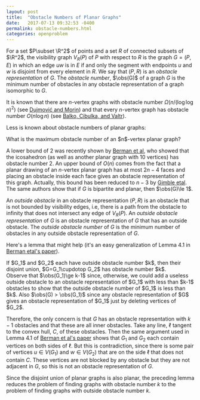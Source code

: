 ```yaml
---
layout: post
title:  "Obstacle Numbers of Planar Graphs"
date:   2017-07-13 09:32:53 -0400
permalink: obstacle-numbers.html
categories: openproblem
---
```

$\DeclareMathOperator{\obs}{obs}\newcommand{\R}{\mathbb{R}}\DeclareMathOperator{\cupdotop}{\dot{\cup}}$For a set $P\subset \R^2$ of points and a set $R$ of connected subsets of $\R^2$, the visibility graph $V_R(P)$ of $P$ with respect to $R$ is the graph $G=(P,E)$ in which an edge $uw$ is in $E$ if and only the segment with endpoints $u$ and $w$ is disjoint from every element in $R$.  We say that $(P,R)$ is an *obstacle representation* of $G$.  The *obstacle number*, $\obs(G)$ of a graph $G$ is the minimum number of obstacles in any obstacle representation of a graph isomorphic to $G$.

It is known that there are $n$-vertex graphs with obstacle number $\Omega(n/(\log\log n)^2)$ (see [Dujmović and Morin][dujmovic-morin]) and that every $n$-vertex graph has obstacle number $O(n\log n)$ (see [Balko, Cibulka, and Valtr][balko-cibulka-valtr]).

Less is known about obstacle numbers of planar graphs:

<div class="problem">
  What is the maximum obstacle number of an $n$-vertex planar graph?
</div>

A lower bound of 2 was recently shown by [Berman et al][berman-etal], who showed that the icosahedron (as well as another planar graph with 10 vertices) has obstacle number 2.  An upper bound of $O(n)$ comes from the fact that a planar drawing of an $n$-vertex planar graph has at most $2n-4$ faces and placing an obstacle inside each face gives an obstacle representation of this graph.  Actually, this bound has been reduced to $n-3$ by [Gimble etal][gimble-etal]. The same authors show that if $G$ is bipartite and planar, then $\obs(G)\le 1$.

An *outside obstacle* in an obstacle representation $(P,R)$ is an obstacle that is not bounded by visibility edges, i.e, there is a path from the obstacle to infinity that does not intersect any edge of $V_R(P)$. An *outside obstacle representation* of $G$ is an obstacle representation of $G$ that has an outside obstacle.  The *outside obstacle number* of $G$ is the minimum number of obstacles in any outside obstacle representation of $G$.

Here's a lemma that might help (it's an easy generalization of Lemma 4.1
in [Berman etal's paper][berman-etal]).

<div class="lemma">
  If $G_1$ and $G_2$ each have outside obstacle number $k$, then their disjoint
  union, $G=G_1\cupdotop G_2$ has obstacle number $k$.
</div>

<div class="proof" markdown="1">
Observe that $\obs(G_1)\ge k-1$ since, otherwise, we could add a useless outside obstacle to an obstacle representation of $G_1$ with less than $k-1$ obstacles to show that the outside obstacle number of $G_1$ is less than $k$. Also $\obs(G) > \obs(G_1)$ since any obstacle representation of $G$ gives an obstacle representation of $G_1$ just by deleting vertices of $G_2$.

Therefore, the only concern is that $G$ has an obstacle representation with $k-1$ obstacles and that these are all inner obstacles. Take any line, $\ell$ tangent to the convex hull, $C$, of these obstacles.  Then the same argument used in Lemma 4.1 of [Berman et al's paper][berman-etal] shows that $G_1$ and $G_2$ each contain vertices on both sides of $\ell$.  But this is contradiction, since there is some pair of vertices $u\in V(G_1)$ and $w\in V(G_2)$ that are on the side $\ell$ that does not contain $C$.  These vertices are not blocked by any obstacle but they are not adjacent in $G$, so this is not an obstacle representation of $G$.
</div>

Since the disjoint union of planar graphs is also planar, the preceding lemma reduces the problem of finding graphs with obstacle number $k$ to the problem of finding graphs with outside obstacle number $k$.

[dujmovic-morin]: http://www.combinatorics.org/ojs/index.php/eljc/article/view/v22i3p1
[balko-cibulka-valtr]: https://arxiv.org/abs/1610.04741
[berman-etal]: https://arxiv.org/abs/1606.03782
[gimble-etal]: https://arxiv.org/abs/1706.06992
